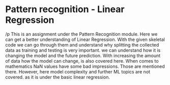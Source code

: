 # Pattern recognition - Linear Regression

/p
This is an assignment under the Pattern Recognition module. Here we can get a better understanding of Linear Regression. With the given skeletal code we can go through them and understand why splitting the collected data as training and testing is very important. we can understand how it is changing the model and the future prediction. With increasing the amount of data how the model can change, is also covered here. When comes to mathematics NaN values have some bad impressions. Those are mentioned there. However, here model complexity and further ML topics are not covered. as it is under the basic linear regression.
